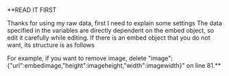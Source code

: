**READ IT FIRST

Thanks for using my raw data, first I need to explain some settings
The data specified in the variables are directly dependent on the embed object, so edit it carefully while editing.
If there is an embed object that you do not want, its structure is as follows

For example, if you want to remove image, delete "image":{"url":embedimage,"height":imageheight,"width":imagewidth}" on line 81.**
